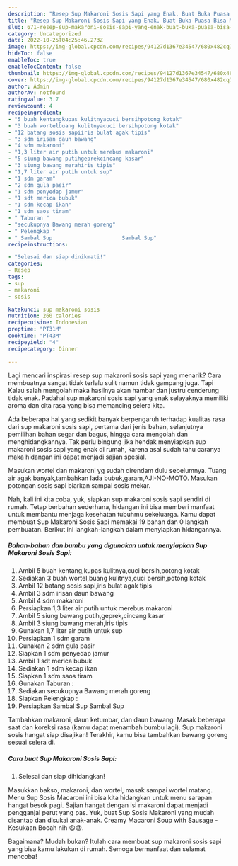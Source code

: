 ```yaml
---
description: "Resep Sup Makaroni Sosis Sapi yang Enak, Buat Buka Puasa Bisa Manjain Lidah"
title: "Resep Sup Makaroni Sosis Sapi yang Enak, Buat Buka Puasa Bisa Manjain Lidah"
slug: 671-resep-sup-makaroni-sosis-sapi-yang-enak-buat-buka-puasa-bisa-manjain-lidah
category: Uncategorized
date: 2022-10-25T04:25:46.273Z
image: https://img-global.cpcdn.com/recipes/94127d1367e34547/680x482cq70/sup-makaroni-sosis-sapi-foto-resep-utama.jpg
hideToc: false
enableToc: true
enableTocContent: false
thumbnail: https://img-global.cpcdn.com/recipes/94127d1367e34547/680x482cq70/sup-makaroni-sosis-sapi-foto-resep-utama.jpg
cover: https://img-global.cpcdn.com/recipes/94127d1367e34547/680x482cq70/sup-makaroni-sosis-sapi-foto-resep-utama.jpg
author: Admin
authorAv: notfound
ratingvalue: 3.7
reviewcount: 4
recipeingredient:
- "5 buah kentangkupas kulitnyacuci bersihpotong kotak"
- "3 buah wortelbuang kulitnyacuci bersihpotong kotak"
- "12 batang sosis sapiiris bulat agak tipis"
- "3 sdm irisan daun bawang"
- "4 sdm makaroni"
- "1,3 liter air putih untuk merebus makaroni"
- "5 siung bawang putihgeprekcincang kasar"
- "3 siung bawang merahiris tipis"
- "1,7 liter air putih untuk sup"
- "1 sdm garam"
- "2 sdm gula pasir"
- "1 sdm penyedap jamur"
- "1 sdt merica bubuk"
- "1 sdm kecap ikan"
- "1 sdm saos tiram"
- " Taburan "
- "secukupnya Bawang merah goreng"
- " Pelengkap "
- " Sambal Sup                      Sambal Sup"
recipeinstructions:

- "Selesai dan siap dinikmati!"
categories:
- Resep
tags:
- sup
- makaroni
- sosis

katakunci: sup makaroni sosis 
nutrition: 260 calories
recipecuisine: Indonesian
preptime: "PT31M"
cooktime: "PT43M"
recipeyield: "4"
recipecategory: Dinner

---
```



Lagi mencari inspirasi resep sup makaroni sosis sapi yang menarik? Cara membuatnya sangat tidak terlalu sulit namun tidak gampang juga. Tapi Kalau salah mengolah maka hasilnya akan hambar dan justru cenderung tidak enak. Padahal sup makaroni sosis sapi yang enak selayaknya memiliki aroma dan cita rasa yang bisa memancing selera kita.


Ada beberapa hal yang sedikit banyak berpengaruh terhadap kualitas rasa dari sup makaroni sosis sapi, pertama dari jenis bahan, selanjutnya pemilihan bahan segar dan bagus, hingga cara mengolah dan menghidangkannya. Tak perlu bingung jika hendak menyiapkan sup makaroni sosis sapi yang enak di rumah, karena asal sudah tahu caranya maka hidangan ini dapat menjadi sajian spesial.

Masukan wortel dan makaroni yg sudah direndam dulu sebelumnya. Tuang air agak banyak,tambahkan lada bubuk,garam,AJI-NO-MOTO. Masukan potongan sosis sapi biarkan sampai sosis mekar.


Nah, kali ini kita coba, yuk, siapkan sup makaroni sosis sapi sendiri di rumah. Tetap berbahan sederhana, hidangan ini bisa memberi manfaat untuk membantu menjaga kesehatan tubuhmu sekeluarga. Kamu dapat membuat Sup Makaroni Sosis Sapi memakai 19 bahan dan 0 langkah pembuatan. Berikut ini langkah-langkah dalam menyiapkan hidangannya.

<!--inarticleads1-->

##### Bahan-bahan dan bumbu yang digunakan untuk menyiapkan Sup Makaroni Sosis Sapi:

1. Ambil 5 buah kentang,kupas kulitnya,cuci bersih,potong kotak
1. Sediakan 3 buah wortel,buang kulitnya,cuci bersih,potong kotak
1. Ambil 12 batang sosis sapi,iris bulat agak tipis
1. Ambil 3 sdm irisan daun bawang
1. Ambil 4 sdm makaroni
1. Persiapkan 1,3 liter air putih untuk merebus makaroni
1. Ambil 5 siung bawang putih,geprek,cincang kasar
1. Ambil 3 siung bawang merah,iris tipis
1. Gunakan 1,7 liter air putih untuk sup
1. Persiapkan 1 sdm garam
1. Gunakan 2 sdm gula pasir
1. Siapkan 1 sdm penyedap jamur
1. Ambil 1 sdt merica bubuk
1. Sediakan 1 sdm kecap ikan
1. Siapkan 1 sdm saos tiram
1. Gunakan  Taburan :
1. Sediakan secukupnya Bawang merah goreng
1. Siapkan  Pelengkap :
1. Persiapkan  Sambal Sup                      Sambal Sup


Tambahkan makaroni, daun ketumbar, dan daun bawang. Masak beberapa saat dan koreksi rasa (kamu dapat menambah bumbu lagi). Sup makaroni sosis hangat siap disajikan! Terakhir, kamu bisa tambahkan bawang goreng sesuai selera di. 

<!--inarticleads2-->

##### Cara buat Sup Makaroni Sosis Sapi:


1. Selesai dan siap dihidangkan!

Masukkan bakso, makaroni, dan wortel, masak sampai wortel matang. Menu Sup Sosis Macaroni ini bisa kita hidangkan untuk menu sarapan hangat besok pagi. Sajian hangat dengan isi makaroni dapat menjadi pengganjal perut yang pas. Yuk, buat Sup Sosis Makaroni yang mudah disantap dan disukai anak-anak. Creamy Macaroni Soup with Sausage - Kesukaan Bocah nih 😆😍. 

Bagaimana? Mudah bukan? Itulah cara membuat sup makaroni sosis sapi yang bisa kamu lakukan di rumah. Semoga bermanfaat dan selamat mencoba!
